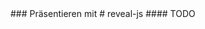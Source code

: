 <div style="text-align: left; float: left; width: 80%">


</div>
<div style="text-align: right; float: right;  width: 20%">
    <img style="horizontal-align: bottom; border: none; background: none; box-shadow: none" width="100%" data-src="/media/is2v.png">
</div>
### Präsentieren mit
# reveal-js
#### TODO
